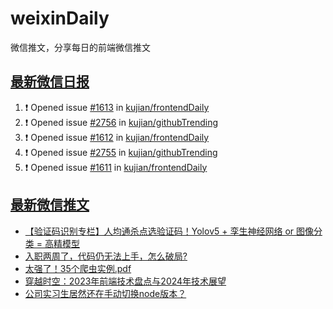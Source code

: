 # weixinDaily
微信推文，分享每日的前端微信推文

## [最新微信日报](https://github.com/kujian/weixinDaily/issues)

<!--START_SECTION:activity-->
1. ❗ Opened issue [#1613](https://github.com/kujian/frontendDaily/issues/1613) in [kujian/frontendDaily](https://github.com/kujian/frontendDaily)
2. ❗ Opened issue [#2756](https://github.com/kujian/githubTrending/issues/2756) in [kujian/githubTrending](https://github.com/kujian/githubTrending)
3. ❗ Opened issue [#1612](https://github.com/kujian/frontendDaily/issues/1612) in [kujian/frontendDaily](https://github.com/kujian/frontendDaily)
4. ❗ Opened issue [#2755](https://github.com/kujian/githubTrending/issues/2755) in [kujian/githubTrending](https://github.com/kujian/githubTrending)
5. ❗ Opened issue [#1611](https://github.com/kujian/frontendDaily/issues/1611) in [kujian/frontendDaily](https://github.com/kujian/frontendDaily)
<!--END_SECTION:activity-->


## [最新微信推文](https://weixin.qdkfweb.cn/)

<!-- BLOG-POST-LIST:START -->
- [【验证码识别专栏】人均通杀点选验证码！Yolov5 + 孪生神经网络 or 图像分类 = 高精模型](https://weixin.qdkfweb.cn/39809.html)
- [入职两周了，代码仍无法上手，怎么破局?](https://weixin.qdkfweb.cn/39804.html)
- [太强了！35个爬虫实例.pdf](https://weixin.qdkfweb.cn/39812.html)
- [穿越时空：2023年前端技术盘点与2024年技术展望](https://weixin.qdkfweb.cn/39811.html)
- [公司实习生居然还在手动切换node版本？](https://weixin.qdkfweb.cn/39810.html)
<!-- BLOG-POST-LIST:END -->